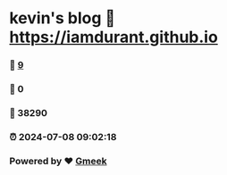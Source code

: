 # kevin's blog :link: https://iamdurant.github.io 
### :page_facing_up: [9](https://iamdurant.github.io/tag.html) 
### :speech_balloon: 0 
### :hibiscus: 38290 
### :alarm_clock: 2024-07-08 09:02:18 
### Powered by :heart: [Gmeek](https://github.com/Meekdai/Gmeek)
